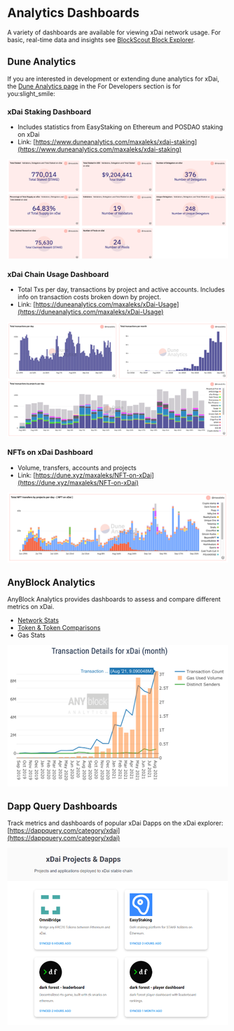 # Analytics Dashboards

A variety of dashboards are available for viewing xDai network usage. For basic, real-time data and insights see [BlockScout Block Explorer](https://blockscout.com/poa/xdai).

## Dune Analytics

If you are interested in development or extending dune analytics for xDai, the [Dune Analytics page](../../for-developers/developer-resources/dune-analytics.md) in the For Developers section is for you:slight\_smile:

### xDai Staking Dashboard

* Includes statistics from EasyStaking on Ethereum and POSDAO staking on xDai
* Link: [https://www.duneanalytics.com/maxaleks/xdai-staking](https://www.duneanalytics.com/maxaleks/xdai-staking)

![September 2021](../../.gitbook/assets/xdai-staking.png)

### xDai Chain Usage Dashboard

* Total Txs per day, transactions by project and active accounts. Includes info on transaction costs broken down by project.
* Link: [https://duneanalytics.com/maxaleks/xDai-Usage](https://duneanalytics.com/maxaleks/xDai-Usage)

![September 2021](<../../.gitbook/assets/tx-day (3).png>)

### NFTs on xDai Dashboard

* Volume, transfers, accounts and projects
* Link: [https://dune.xyz/maxaleks/NFT-on-xDai](https://dune.xyz/maxaleks/NFT-on-xDai)

![](../../.gitbook/assets/NFTs-on-xdai.png)

## AnyBlock Analytics

AnyBlock Analytics provides dashboards to assess and compare different metrics on xDai.

* [Network Stats](http://bit.ly/networkxdai)
* [Token & Token Comparisons](http://bit.ly/tokenxdai)
* Gas Stats

![Transaction Details from AnyBlock Analytics ](../../.gitbook/assets/tx-details.png)

## Dapp Query Dashboards

Track metrics and dashboards of popular xDai Dapps on the xDai explorer: [https://dappquery.com/category/xdai](https://dappquery.com/category/xdai)

![](<../../.gitbook/assets/image (9) (2).png>)
